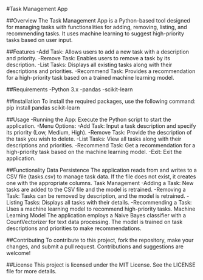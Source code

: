 #Task Management App

##Overview
The Task Management App is a Python-based tool designed for managing tasks with functionalities for adding, removing, listing, and recommending tasks. It uses machine learning to suggest high-priority tasks based on user input.

##Features
-Add Task: Allows users to add a new task with a description and priority.
-Remove Task: Enables users to remove a task by its description.
-List Tasks: Displays all existing tasks along with their descriptions and priorities.
-Recommend Task: Provides a recommendation for a high-priority task based on a trained machine learning model.

##Requirements
-Python 3.x
-pandas
-scikit-learn

##Installation
To install the required packages, use the following command:
pip install pandas scikit-learn

##Usage
-Running the App:
   Execute the Python script to start the application.
-Menu Options:
  -Add Task: Input a task description and specify its priority (Low, Medium, High).
  -Remove Task: Provide the description of the task you wish to delete.
  -List Tasks: View all tasks along with their descriptions and priorities.
  -Recommend Task: Get a recommendation for a high-priority task based on the machine learning model.
  -Exit: Exit the application.

##Functionality
Data Persistence
   The application reads from and writes to a CSV file (tasks.csv) to manage task data. If the file does not exist, it creates one with the appropriate columns.
Task Management
  -Adding a Task: New tasks are added to the CSV file and the model is retrained.
  -Removing a Task: Tasks can be removed by description, and the model is retrained.
  -Listing Tasks: Displays all tasks with their details.
  -Recommending a Task: Uses a machine learning model to recommend high-priority tasks.
Machine Learning Model
   The application employs a Naive Bayes classifier with a CountVectorizer for text data processing. The model is trained on task descriptions and priorities to make recommendations.

##Contributing
To contribute to this project, fork the repository, make your changes, and submit a pull request. Contributions and suggestions are welcome!

##License
This project is licensed under the MIT License. See the LICENSE file for more details.
